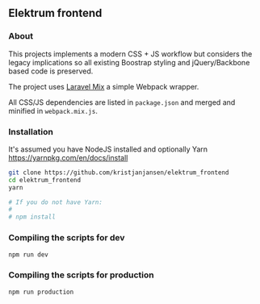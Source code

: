 ## Elektrum frontend

### About

This projects implements a modern CSS + JS workflow but considers the legacy implications so all existing Boostrap styling and jQuery/Backbone based code is preserved.

The project uses [Laravel Mix](https://laravel.com/docs/5.4/mix) a simple Webpack wrapper.

All CSS/JS dependencies are listed in `package.json` and merged and minified in `webpack.mix.js`. 

### Installation

It's assumed you have NodeJS installed and optionally Yarn https://yarnpkg.com/en/docs/install

```sh
git clone https://github.com/kristjanjansen/elektrum_frontend
cd elektrum_frontend
yarn

# If you do not have Yarn:
#
# npm install
```

### Compiling the scripts for dev

```sh
npm run dev
```

### Compiling the scripts for production

```sh
npm run production
```

